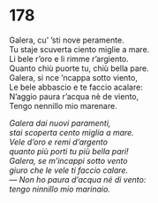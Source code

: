 # 178
  
Galera, cu’ ’sti nove peramente.  
Tu staje scuverta ciento miglie a mare.  
Li bele r’oro e li rimme r’argiento.  
Quanto chiù puorte tu, chiù bella pare.  
Galera, si nce ’ncappa sotto viento,  
Le bele abbascio e te faccio acalare:  
N’aggio paura r’acqua nè de viento,  
Tengo nennillo mio marenare.

*Galera dai nuovi paramenti,  
stai scoperta cento miglia a mare.  
Vele d’oro e remi d’argento  
quanto più porti tu più bella pari!  
Galera, se m’incappi sotto vento  
giuro che le vele ti faccio calare.  
— Non ho paura d’acqua né di vento:  
tengo ninnillo mio marinaio.*


